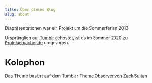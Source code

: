 ```yaml
---
title: Über dieses Blog
slug: about
---
```

Diapräsentationen war ein Projekt um die Sommerferien 2013  

Ursprünglich auf [Tumblr]() gehostet, ist es im Sommer 2020 zu [Projektemacher.de]() umgezogen.

# Kolophon

Das Theme basiert auf dem Tumbler Theme [Observer von Zack Sultan]()
